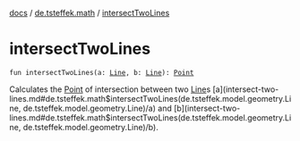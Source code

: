 [docs](../index.md) / [de.tsteffek.math](index.md) / [intersectTwoLines](./intersect-two-lines.md)

# intersectTwoLines

`fun intersectTwoLines(a: `[`Line`](../de.tsteffek.model.geometry/-line/index.md)`, b: `[`Line`](../de.tsteffek.model.geometry/-line/index.md)`): `[`Point`](../de.tsteffek.model.geometry/-point/index.md)

Calculates the [Point](../de.tsteffek.model.geometry/-point/index.md) of intersection between two [Line](../de.tsteffek.model.geometry/-line/index.md)s [a](intersect-two-lines.md#de.tsteffek.math$intersectTwoLines(de.tsteffek.model.geometry.Line, de.tsteffek.model.geometry.Line)/a) and [b](intersect-two-lines.md#de.tsteffek.math$intersectTwoLines(de.tsteffek.model.geometry.Line, de.tsteffek.model.geometry.Line)/b).

